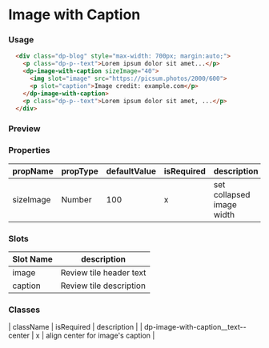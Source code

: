 # Image with Caption

### Usage
```html
  <div class="dp-blog" style="max-width: 700px; margin:auto;">
    <p class="dp-p--text">Lorem ipsum dolor sit amet...</p>
    <dp-image-with-caption sizeImage="40">
      <img slot="image" src="https://picsum.photos/2000/600">
      <p slot="caption">Image credit: example.com</p>
    </dp-image-with-caption>
    <p class="dp-p--text">Lorem ipsum dolor sit amet, ...</p>
  </div>
```

### Preview
<!-- STORY -->

### Properties
| propName  | propType | defaultValue | isRequired | description               |
| --------- | -------- | ------------ | ---------- | ------------------------- |
| sizeImage | Number   | 100          | x          | set collapsed image width |

### Slots
| Slot Name | description             |
| --------- | ----------------------- |
| image     | Review tile header text |
| caption   | Review tile description |

### Classes
| className | isRequired | description |
| dp-image-with-caption__text--center | x | align center for image's caption |
